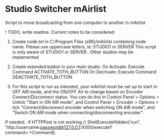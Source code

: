 # Studio Switcher mAirlist
Script to move broadcasting from one computer to another in mAirlist

! TODO, write readme. Current notes to be considered

1. Create node.txt in C:/Program Files (x86)/mAirlist containing node name. 
Please use uppercase letters, ie: STUDIO1 or SERVER
This script is only aware of STUDIO1 or SERVER.. Other studios may be implemented

2. Create extended button in your main studio. 
On Activate: Execute Command ACTIVATE_TOTH_BUTTON
On Dectivate: Execute Command DEACTIVATE_TOTH_BUTTON

3. For this script to run as intended, your mAirlist must be set up to start in OFF AIR mode, and the ON/OFF Air to change based on Encoder Connect/Disconnect status. 
You can do this in Control Panel > Options > Untick "Start in ON AIR mode", and Control Panel > Encoder > Options > tick "Connect/disconnect encoder when switching ON AIR mode", and "Switch ON AIR mode when connecting/disconnecting encoder". 


If needed.. if HTTPPost is not working
// ShellExecuteHidden('curl', 'http://username:password@127.0.0.1:9300/execute?command='+Command);